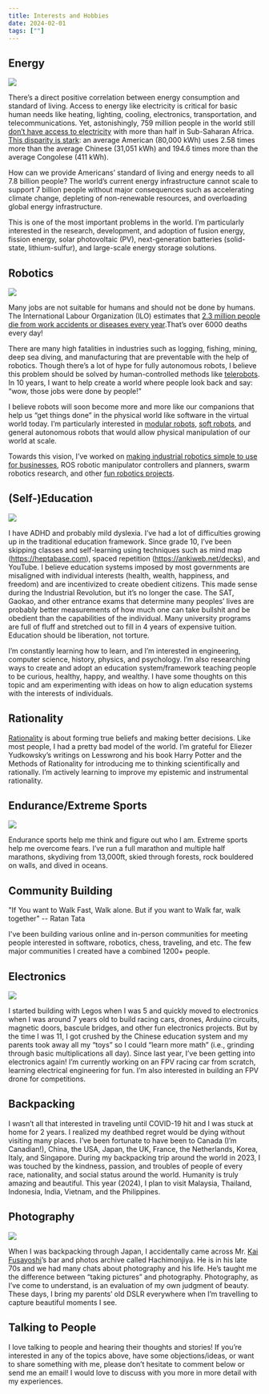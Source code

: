 ```yaml
---
title: Interests and Hobbies
date: 2024-02-01
tags: [""]
---
```


## Energy

![](https://cln.sh/Bd4Bq2sj/download)

There’s a direct positive correlation between energy consumption and standard of living. Access to energy like electricity is critical for basic human needs like heating, lighting, cooling, electronics, transportation, and telecommunications. Yet, astonishingly, 759 million people in the world still [don’t have access to electricity](https://ourworldindata.org/grapher/number-without-electricity-by-region?time=latest) with more than half in Sub-Saharan Africa. [This disparity is stark](https://ourworldindata.org/per-capita-energy): an average American (80,000 kWh) uses 2.58 times more than the average Chinese (31,051 kWh) and 194.6 times more than the average Congolese (411 kWh).

How can we provide Americans’ standard of living and energy needs to all 7.8 billion people? The world’s current energy infrastructure cannot scale to support 7 billion people without major consequences such as accelerating climate change, depleting of non-renewable resources, and overloading global energy infrastructure.

This is one of the most important problems in the world. I’m particularly interested in the research, development, and adoption of fusion energy, fission energy, solar photovoltaic (PV), next-generation batteries (solid-state, lithium-sulfur), and large-scale energy storage solutions.



## Robotics

![](https://cln.sh/QN4c1rR0/download)

Many jobs are not suitable for humans and should not be done by humans. The International Labour Organization (ILO) estimates that [2.3 million people die from work accidents or diseases every year]( https://www.ilo.org/moscow/areas-of-work/occupational-safety-and-health/WCMS_249278/lang--en/index.htm#:~:text=The%20ILO%20estimates%20that%20some,6000%20deaths%20every%20single%20day.).That’s over 6000 deaths every day!

There are many high fatalities in industries such as logging, fishing, mining, deep sea diving, and manufacturing that are preventable with the help of robotics. Though there’s a lot of hype for fully autonomous robots, I believe this problem should be solved by human-controlled methods like [telerobots](https://en.wikipedia.org/wiki/Telerobotics). In 10 years, I want to help create a world where people look back and say: “wow, those jobs were done by people!”

I believe robots will soon become more and more like our companions that help us “get things done” in the physical world like software in the virtual world today. I’m particularly interested in [modular robots](https://en.wikipedia.org/wiki/Self-reconfiguring_modular_robot), [soft robots](https://en.wikipedia.org/wiki/Soft_robotics), and general autonomous robots that would allow physical manipulation of our world at scale.

Towards this vision, I’ve worked on [making industrial robotics simple to use for businesses](https://www.flojoy.ai), ROS robotic manipulator controllers and planners, swarm robotics research, and other [fun robotics projects](https://jingxiangmo.com/projects).



## (Self-)Education

![](https://cln.sh/L5K6fKbH/download)

I have ADHD and probably mild dyslexia. I’ve had a lot of difficulties growing up in the traditional education framework. Since grade 10, I’ve been skipping classes and self-learning using techniques such as mind map (https://heptabase.com), spaced repetition (https://ankiweb.net/decks), and YouTube. I believe education systems imposed by most governments are misaligned with individual interests (health, wealth, happiness, and freedom) and are incentivized to create obedient citizens. This made sense during the Industrial Revolution, but it’s no longer the case. The SAT, Gaokao, and other entrance exams that determine many peoples’ lives are probably better measurements of how much one can take bullshit and be obedient than the capabilities of the individual. Many university programs are full of fluff and stretched out to fill in 4 years of expensive tuition. Education should be liberation, not torture.

I’m constantly learning how to learn, and I’m interested in engineering, computer science, history, physics, and psychology. I’m also researching ways to create and adopt an education system/framework teaching people to be curious, healthy, happy, and wealthy. I have some thoughts on this topic and am experimenting with ideas on how to align education systems with the interests of individuals.


## Rationality

[Rationality](https://www.lesswrong.com/posts/RcZCwxFiZzE6X7nsv/what-do-we-mean-by-rationality-1) is about forming true beliefs and making better decisions. Like most people, I had a pretty bad model of the world. I’m grateful for Eliezer Yudkowsky’s writings on Lesswrong and his book Harry Potter and the Methods of Rationality for introducing me to thinking scientifically and rationally. I’m actively learning to improve my epistemic and instrumental rationality.


## Endurance/Extreme Sports

![](https://cln.sh/r2Dvms46/download)

Endurance sports help me think and figure out who I am. Extreme sports help me overcome fears. I’ve run a full marathon and multiple half marathons, skydiving from 13,000ft, skied through forests, rock bouldered on walls, and dived in oceans.

## Community Building
"If You want to Walk Fast, Walk alone. But if you want to Walk far, walk together"
    -- Ratan Tata

I've been building various online and in-person communities for meeting people interested in software, robotics, chess, traveling, and etc. The few major communities I created have a combined 1200+ people.  

## Electronics
![](https://cln.sh/QJhVYqbr/download)

I started building with Legos when I was 5 and quickly moved to electronics when I was around 7 years old to build racing cars, drones, Arduino circuits, magnetic doors, bascule bridges, and other fun electronics projects. But by the time I was 11, I got crushed by the Chinese education system and my parents took away all my “toys” so I could “learn more math” (i.e., grinding through basic multiplications all day). Since last year, I’ve been getting into electronics again! I’m currently working on an FPV racing car from scratch, learning electrical engineering for fun. I’m also interested in building an FPV drone for competitions.

## Backpacking
I wasn’t all that interested in traveling until COVID-19 hit and I was stuck at home for 2 years. I realized my deathbed regret would be dying without visiting many places. I’ve been fortunate to have been to Canada (I’m Canadian!), China, the USA, Japan, the UK, France, the Netherlands, Korea, Italy, and Singapore. During my backpacking trip around the world in 2023, I was touched by the kindness, passion, and troubles of people of every race, nationality, and social status around the world. Humanity is truly amazing and beautiful. This year (2024), I plan to visit Malaysia, Thailand, Indonesia, India, Vietnam, and the Philippines.

## Photography
![](https://pbs.twimg.com/media/FxN80B7aUAA6Nmx.jpg)

When I was backpacking through Japan, I accidentally came across Mr. [Kai Fusayoshi](https://www.huckmag.com/article/kai-fusayoshi-reflects-on-a-life-shooting-the-streets-of-kyoto)’s bar and photos archive called Hachimonjiya. He is in his late 70s and we had many chats about photography and his life. He’s taught me the difference between “taking pictures” and photography. Photography, as I’ve come to understand, is an evaluation of my own judgment of beauty. These days, I bring my parents’ old DSLR everywhere when I’m travelling to capture beautiful moments I see.


## Talking to People
I love talking to people and hearing their thoughts and stories! If you’re interested in any of the topics above, have some objections/ideas, or want to share something with me, please don’t hesitate to comment below or send me an email! I would love to discuss with you more in more detail with my experiences.